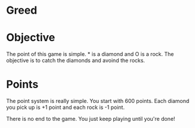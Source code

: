 # Greed

# Objective
The point of this game is simple. * is a diamond and O is a rock. The objective is to catch the diamonds and avoind the rocks.

# Points
The point system is really simple. You start with 600 points. Each diamond you pick up is +1 point and each rock is -1 point. 

There is no end to the game. You just keep playing until you're done!